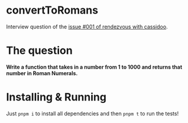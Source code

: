 # convertToRomans

Interview question of the [issue #001 of rendezvous with cassidoo](https://buttondown.email/cassidoo/archive/sometimes-i-get-emotional-over-fonts-kanye-west/).

# The question

**Write a function that takes in a number from 1 to 1000 and returns that number in Roman Numerals.**

# Installing & Running

Just `pnpm i` to install all dependencies and then `pnpm t` to run the tests!
